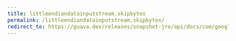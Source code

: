 ```yaml
---
title: littleendiandatainputstream.skipbytes
permalink: /littleendiandatainputstream.skipbytes/
redirect_to: https://guava.dev/releases/snapshot-jre/api/docs/com/google/common/io/LittleEndianDataInputStream.html#skipBytes-int-
---
```

